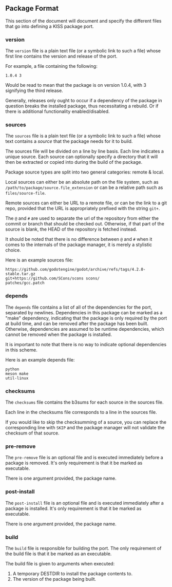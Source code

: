 ## Package Format

This section of the document will document and specify the different files
that go into defining a KISS package port.

### version

The `version` file is a plain text file (or a symbolic link to such a
file) whose first line contains the version and release of the port.

For example, a file containing the following:

```
1.0.4 3
```

Would be read to mean that the package is on version 1.0.4, with 3 signifying
the third release.

Generally, releases only ought to occur if a dependency of the package in
question breaks the installed package, thus necessitating a rebuild. Or
if there is additional functionality enabled/disabled.

### sources

The `sources` file is a plain text file (or a symbolic link to such a
file) whose text contains a *source* that the package needs for it to
build.

The sources file will be divided on a line by line basis. Each line
indicates a unique source. Each source can optionally specify a directory
that it will then be extracted or copied into during the build of the package.

Package source types are split into two general categories: remote & local.

Local sources can either be an absolute path on the file system, such as
`/path/to/package/source.file_extension` or can be a relative path
such as `files/source-file`.

Remote sources can either be URL to a remote file, or can be the link
to a git repo, provided that the URL is appropriately prefixed with the
string `git+`.

The `@` and `#` are used to separate the url of the repository
from either the commit or branch that should be checked out. Otherwise, if
that part of the source is blank, the HEAD of the repository is fetched instead.

It should be noted that there is no difference between `@` and `#`
when it comes to the internals of the package manager, it is merely a stylistic
choice.

Here is an example sources file:

```
https://github.com/godotengine/godot/archive/refs/tags/4.2.0-stable.tar.gz
git+https://github.com/SCons/scons scons/
patches/gcc.patch
```

### depends

The `depends` file contains a list of all of the dependencies for
the port, separated by newlines. Dependencies in this package can be marked
as a "make" dependency, indicating that the package is only required by
the port at build time, and can be removed after the package has been built.
Otherwise, dependencies are assumed to be runtime dependencies, which cannot
be removed when the package is installed.

It is important to note that there is no way to indicate optional dependencies
in this scheme.

Here is an example depends file:

```
python
meson make
util-linux
```

### checksums

The `checksums` file contains the b3sums for each source in the
sources file.

Each line in the checksums file corresponds to a line in the sources file.

If you would like to skip the checksumming of a source, you can replace
the corresponding line with `SKIP` and the package manager will not
validate the checksum of that source.

### pre-remove

The `pre-remove` file is an optional file and is executed
immediately before a package is removed. It's only requirement is that
it be marked as executable.

There is one argument provided, the package name.

### post-install

The `post-install` file is an optional file and is executed
immediately after a package is installed. It's only requirement is that
it be marked as executable.

There is one argument provided, the package name.

### build

The `build` file is responsible for building the port.
The only requirement of the build file is that it be marked as an executable.

The build file is given to arguments when executed:

1. A temporary DESTDIR to install the package contents to.
2. The version of the package being built.
